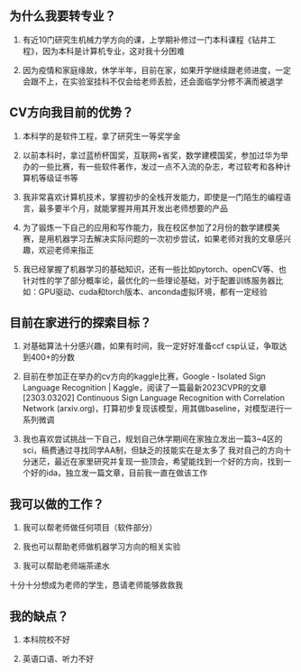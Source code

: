 ##   为什么我要转专业？

1.  有近10门研究生机械力学方向的课，上学期补修过一门本科课程《钻井工程》，因为本科是计算机专业，这对我十分困难

2.  因为疫情和家庭缘故，休学半年，目前在家，如果开学继续跟老师进度，一定会跟不上，在实验室挂科不仅会给老师丢脸，还会面临学分修不满而被退学


##   CV方向我目前的优势？

1.  本科学的是软件工程，拿了研究生一等奖学金

2.  以前本科时，拿过蓝桥杯国奖，互联网+省奖，数学建模国奖，参加过华为举办的一些比赛，有一些软件著作，发过一点不入流的杂志，考过软考和各种计算机等级证书等

3.  我非常喜欢计算机技术，掌握初步的全栈开发能力，即使是一门陌生的编程语言，最多要半个月，就能掌握并用其开发出老师想要的产品

4.  为了锻炼一下自己的应用和写作能力，我在校区参加了2月份的数学建模美赛，是用机器学习去解决实际问题的一次初步尝试，如果老师对我的文章感兴趣，欢迎老师来指正

5.  我已经掌握了机器学习的基础知识，还有一些比如pytorch、openCV等、也针对性的学了部分概率论，最优化的一些理论基础，对于配置训练服务器比如：GPU驱动、cuda和torch版本、anconda虚拟环境，都有一定经验


##   目前在家进行的探索目标？

1.  对基础算法十分感兴趣，如果有时间，我一定好好准备ccf csp认证，争取达到400+的分数

2.  目前在参加正在举办的cv方向的kaggle比赛，Google - Isolated Sign Language Recognition | Kaggle，阅读了一篇最新2023CVPR的文章[2303.03202] Continuous Sign Language Recognition with Correlation Network (arxiv.org)，打算初步复现该模型，用其做baseline，对模型进行一系列微调

3.  我也喜欢尝试挑战一下自己，规划自己休学期间在家独立发出一篇3~4区的sci，稿费通过寻找同学AA制，但缺乏的技能实在是太多了
我对自己的方向十分迷茫，最近在家里研究并复现一些顶会，希望能找到一个好的方向，找到一个好的ida，独立发一篇文章，目前我一直在做该工作


##   我可以做的工作？

1.  我可以帮老师做任何项目（软件部分）

2.  我也可以帮助老师做机器学习方向的相关实验

3.  我可以帮助老师端茶递水

十分十分想成为老师的学生，恳请老师能够救救我

##   我的缺点？

1.  本科院校不好

2.  英语口语、听力不好